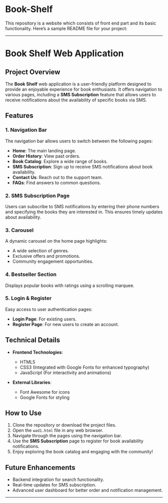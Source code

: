 # Book-Shelf
This repository is a website which consists of front end part and its basic functionality.
Here’s a sample README file for your project:

---

# Book Shelf Web Application

## Project Overview

The **Book Shelf** web application is a user-friendly platform designed to provide an enjoyable experience for book enthusiasts. It offers navigation to various pages, including a **SMS Subscription** feature that allows users to receive notifications about the availability of specific books via SMS.

## Features

### 1. Navigation Bar
The navigation bar allows users to switch between the following pages:
- **Home**: The main landing page.
- **Order History**: View past orders.
- **Book Catalog**: Explore a wide range of books.
- **SMS Subscription**: Sign up to receive SMS notifications about book availability.
- **Contact Us**: Reach out to the support team.
- **FAQs**: Find answers to common questions.

### 2. SMS Subscription Page
Users can subscribe to SMS notifications by entering their phone numbers and specifying the books they are interested in. This ensures timely updates about availability.

### 3. Carousel
A dynamic carousel on the home page highlights:
- A wide selection of genres.
- Exclusive offers and promotions.
- Community engagement opportunities.

### 4. Bestseller Section
Displays popular books with ratings using a scrolling marquee.

### 5. Login & Register
Easy access to user authentication pages:
- **Login Page**: For existing users.
- **Register Page**: For new users to create an account.

## Technical Details

- **Frontend Technologies**: 
  - HTML5
  - CSS3 (Integrated with Google Fonts for enhanced typography)
  - JavaScript (For interactivity and animations)
  
- **External Libraries**: 
  - Font Awesome for icons
  - Google Fonts for styling

## How to Use

1. Clone the repository or download the project files.
2. Open the `wad1.html` file in any web browser.
3. Navigate through the pages using the navigation bar.
4. Use the **SMS Subscription** page to register for book availability notifications.
5. Enjoy exploring the book catalog and engaging with the community!

## Future Enhancements

- Backend integration for search functionality.
- Real-time updates for SMS subscription.
- Advanced user dashboard for better order and notification management.

---
